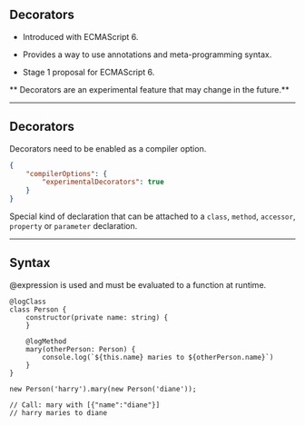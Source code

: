 ## Decorators

- Introduced with ECMAScript 6. 
<!-- .element class="fragment" data-fragment-index="0" -->
- Provides a way to use annotations and meta-programming syntax.
<!-- .element class="fragment" data-fragment-index="1" -->
- Stage 1 proposal for ECMAScript 6.
<!-- .element class="fragment" data-fragment-index="2" -->

** Decorators are an experimental feature that may change in the future.**
<!-- .element class="fragment" data-fragment-index="2" -->

---

## Decorators

Decorators need to be enabled as a compiler option.

```json
{
    "compilerOptions": {
        "experimentalDecorators": true
    }
}
```

Special kind of declaration that can be attached to a `class`, `method`, `accessor`, `property` or `parameter` declaration.

<!-- .element class="fragment" data-fragment-index="0" -->

---

## Syntax

@expression is used and must be evaluated to a function at runtime.

```
@logClass
class Person {
    constructor(private name: string) {
    }

    @logMethod
    mary(otherPerson: Person) {
        console.log(`${this.name} maries to ${otherPerson.name}`)
    }
}

new Person('harry').mary(new Person('diane'));

// Call: mary with [{"name":"diane"}]
// harry maries to diane
```
